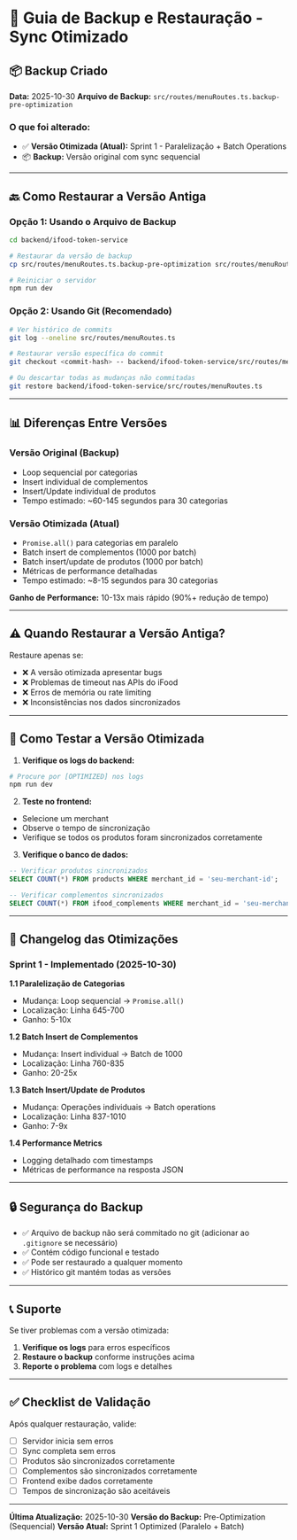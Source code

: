 # 🔄 Guia de Backup e Restauração - Sync Otimizado

## 📦 Backup Criado

**Data:** 2025-10-30
**Arquivo de Backup:** `src/routes/menuRoutes.ts.backup-pre-optimization`

### O que foi alterado:
- ✅ **Versão Otimizada (Atual):** Sprint 1 - Paralelização + Batch Operations
- 📦 **Backup:** Versão original com sync sequencial

---

## 🔙 Como Restaurar a Versão Antiga

### **Opção 1: Usando o Arquivo de Backup**

```bash
cd backend/ifood-token-service

# Restaurar da versão de backup
cp src/routes/menuRoutes.ts.backup-pre-optimization src/routes/menuRoutes.ts

# Reiniciar o servidor
npm run dev
```

### **Opção 2: Usando Git (Recomendado)**

```bash
# Ver histórico de commits
git log --oneline src/routes/menuRoutes.ts

# Restaurar versão específica do commit
git checkout <commit-hash> -- backend/ifood-token-service/src/routes/menuRoutes.ts

# Ou descartar todas as mudanças não commitadas
git restore backend/ifood-token-service/src/routes/menuRoutes.ts
```

---

## 📊 Diferenças Entre Versões

### **Versão Original (Backup)**
- Loop sequencial por categorias
- Insert individual de complementos
- Insert/Update individual de produtos
- Tempo estimado: ~60-145 segundos para 30 categorias

### **Versão Otimizada (Atual)**
- `Promise.all()` para categorias em paralelo
- Batch insert de complementos (1000 por batch)
- Batch insert/update de produtos (1000 por batch)
- Métricas de performance detalhadas
- Tempo estimado: ~8-15 segundos para 30 categorias

**Ganho de Performance:** 10-13x mais rápido (90%+ redução de tempo)

---

## ⚠️ Quando Restaurar a Versão Antiga?

Restaure apenas se:
- ❌ A versão otimizada apresentar bugs
- ❌ Problemas de timeout nas APIs do iFood
- ❌ Erros de memória ou rate limiting
- ❌ Inconsistências nos dados sincronizados

---

## 🧪 Como Testar a Versão Otimizada

1. **Verifique os logs do backend:**
```bash
# Procure por [OPTIMIZED] nos logs
npm run dev
```

2. **Teste no frontend:**
- Selecione um merchant
- Observe o tempo de sincronização
- Verifique se todos os produtos foram sincronizados corretamente

3. **Verifique o banco de dados:**
```sql
-- Verificar produtos sincronizados
SELECT COUNT(*) FROM products WHERE merchant_id = 'seu-merchant-id';

-- Verificar complementos sincronizados
SELECT COUNT(*) FROM ifood_complements WHERE merchant_id = 'seu-merchant-id';
```

---

## 📝 Changelog das Otimizações

### Sprint 1 - Implementado (2025-10-30)

**1.1 Paralelização de Categorias**
- Mudança: Loop sequencial → `Promise.all()`
- Localização: Linha 645-700
- Ganho: 5-10x

**1.2 Batch Insert de Complementos**
- Mudança: Insert individual → Batch de 1000
- Localização: Linha 760-835
- Ganho: 20-25x

**1.3 Batch Insert/Update de Produtos**
- Mudança: Operações individuais → Batch operations
- Localização: Linha 837-1010
- Ganho: 7-9x

**1.4 Performance Metrics**
- Logging detalhado com timestamps
- Métricas de performance na resposta JSON

---

## 🔒 Segurança do Backup

- ✅ Arquivo de backup não será commitado no git (adicionar ao `.gitignore` se necessário)
- ✅ Contém código funcional e testado
- ✅ Pode ser restaurado a qualquer momento
- ✅ Histórico git mantém todas as versões

---

## 📞 Suporte

Se tiver problemas com a versão otimizada:

1. **Verifique os logs** para erros específicos
2. **Restaure o backup** conforme instruções acima
3. **Reporte o problema** com logs e detalhes

---

## ✅ Checklist de Validação

Após qualquer restauração, valide:

- [ ] Servidor inicia sem erros
- [ ] Sync completa sem erros
- [ ] Produtos são sincronizados corretamente
- [ ] Complementos são sincronizados corretamente
- [ ] Frontend exibe dados corretamente
- [ ] Tempos de sincronização são aceitáveis

---

**Última Atualização:** 2025-10-30
**Versão do Backup:** Pre-Optimization (Sequencial)
**Versão Atual:** Sprint 1 Optimized (Paralelo + Batch)
